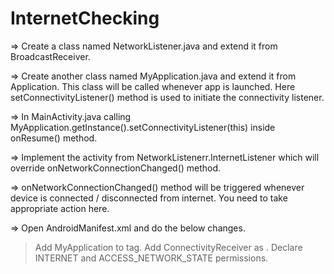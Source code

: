 # InternetChecking

=> Create a class named NetworkListener.java and extend it from BroadcastReceiver.

=> Create another class named MyApplication.java and extend it from Application. 
    This class will be called whenever app is launched. Here setConnectivityListener() method is used to 
    initiate the connectivity listener.
    
=>  In MainActivity.java calling MyApplication.getInstance().setConnectivityListener(this) inside onResume() method.

=> Implement the activity from NetworkListenerr.InternetListener which will override onNetworkConnectionChanged() method.

=> onNetworkConnectionChanged() method will be triggered whenever device is connected / disconnected from internet. 
    You need to take appropriate action here.
 
=> Open AndroidManifest.xml and do the below changes.
  > Add MyApplication to <application> tag.
  > Add ConnectivityReceiver as <receiver>.
  > Declare INTERNET and ACCESS_NETWORK_STATE permissions.
